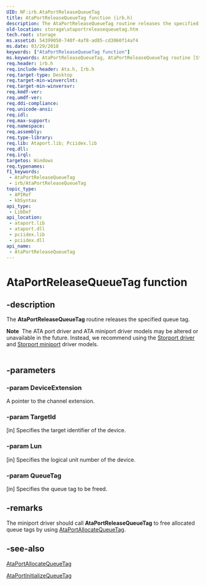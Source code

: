```yaml
---
UID: NF:irb.AtaPortReleaseQueueTag
title: AtaPortReleaseQueueTag function (irb.h)
description: The AtaPortReleaseQueueTag routine releases the specified queue tag.Note  The ATA port driver and ATA miniport driver models may be altered or unavailable in the future.
old-location: storage\ataportreleasequeuetag.htm
tech.root: storage
ms.assetid: 54399050-740f-4af8-ad85-cd3060f14af4
ms.date: 03/29/2018
keywords: ["AtaPortReleaseQueueTag function"]
ms.keywords: AtaPortReleaseQueueTag, AtaPortReleaseQueueTag routine [Storage Devices], atartns_cfdd9be6-53b5-4c4a-ac61-bc6a3cf48ea5.xml, irb/AtaPortReleaseQueueTag, storage.ataportreleasequeuetag
req.header: irb.h
req.include-header: Ata.h, Irb.h
req.target-type: Desktop
req.target-min-winverclnt: 
req.target-min-winversvr: 
req.kmdf-ver: 
req.umdf-ver: 
req.ddi-compliance: 
req.unicode-ansi: 
req.idl: 
req.max-support: 
req.namespace: 
req.assembly: 
req.type-library: 
req.lib: Ataport.lib; Pciidex.lib
req.dll: 
req.irql: 
targetos: Windows
req.typenames: 
f1_keywords:
 - AtaPortReleaseQueueTag
 - irb/AtaPortReleaseQueueTag
topic_type:
 - APIRef
 - kbSyntax
api_type:
 - LibDef
api_location:
 - ataport.lib
 - ataport.dll
 - pciidex.lib
 - pciidex.dll
api_name:
 - AtaPortReleaseQueueTag
---
```


# AtaPortReleaseQueueTag function


## -description

The <b>AtaPortReleaseQueueTag</b> routine releases the specified queue tag.
<div class="alert"><b>Note</b>  The ATA port driver and ATA miniport driver models may be altered or unavailable in the future. Instead, we recommend using the <a href="https://docs.microsoft.com/windows-hardware/drivers/storage/storport-driver">Storport driver</a> and <a href="https://docs.microsoft.com/windows-hardware/drivers/storage/storport-miniport-drivers">Storport miniport</a> driver models.</div><div> </div>

## -parameters

### -param DeviceExtension

<p>A pointer to the channel extension.</p>

### -param TargetId 

[in]
Specifies the target identifier of the device.

### -param Lun 

[in]
Specifies the logical unit number of the device.

### -param QueueTag 

[in]
Specifies the queue tag to be freed.

## -remarks

The miniport driver should call <b>AtaPortReleaseQueueTag</b> to free allocated queue tags by using <a href="https://docs.microsoft.com/windows-hardware/drivers/ddi/irb/nf-irb-ataportallocatequeuetag">AtaPortAllocateQueueTag</a>.

## -see-also

<a href="https://docs.microsoft.com/windows-hardware/drivers/ddi/irb/nf-irb-ataportallocatequeuetag">AtaPortAllocateQueueTag</a>



<a href="https://docs.microsoft.com/windows-hardware/drivers/ddi/irb/nf-irb-ataportinitializequeuetag">AtaPortInitializeQueueTag</a>

